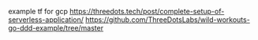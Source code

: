 
example tf for gcp
https://threedots.tech/post/complete-setup-of-serverless-application/
https://github.com/ThreeDotsLabs/wild-workouts-go-ddd-example/tree/master
